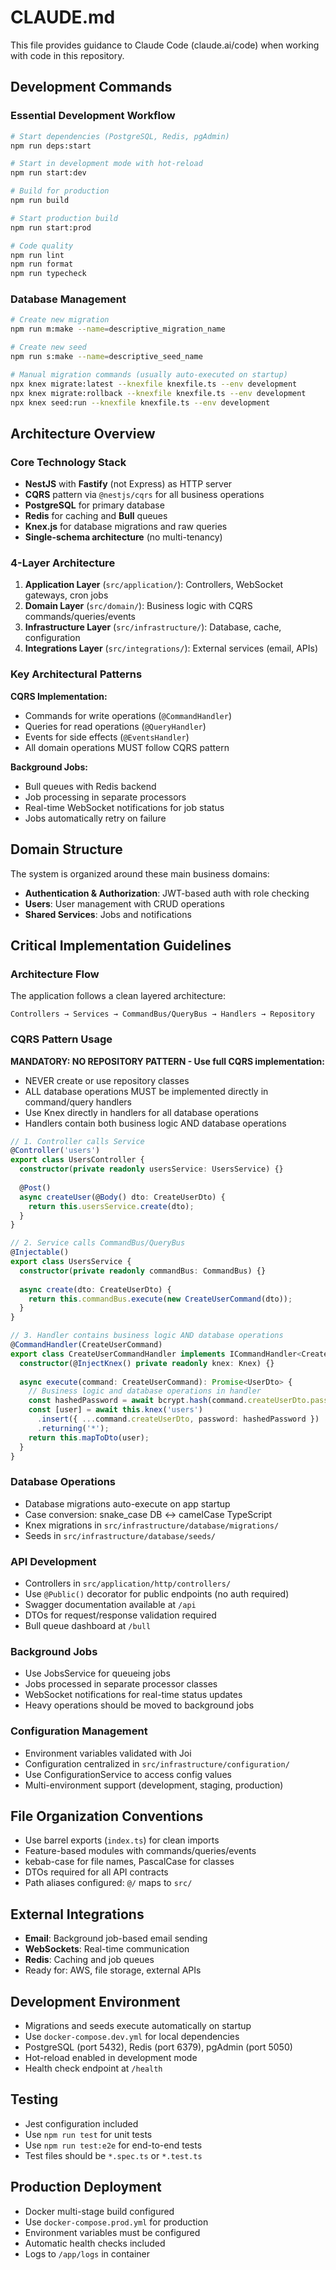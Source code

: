 # CLAUDE.md

This file provides guidance to Claude Code (claude.ai/code) when working with code in this repository.

## Development Commands

### Essential Development Workflow
```bash
# Start dependencies (PostgreSQL, Redis, pgAdmin)
npm run deps:start

# Start in development mode with hot-reload
npm run start:dev

# Build for production
npm run build

# Start production build
npm run start:prod

# Code quality
npm run lint
npm run format
npm run typecheck
```

### Database Management
```bash
# Create new migration
npm run m:make --name=descriptive_migration_name

# Create new seed
npm run s:make --name=descriptive_seed_name

# Manual migration commands (usually auto-executed on startup)
npx knex migrate:latest --knexfile knexfile.ts --env development
npx knex migrate:rollback --knexfile knexfile.ts --env development
npx knex seed:run --knexfile knexfile.ts --env development
```

## Architecture Overview

### Core Technology Stack
- **NestJS** with **Fastify** (not Express) as HTTP server
- **CQRS** pattern via `@nestjs/cqrs` for all business operations
- **PostgreSQL** for primary database
- **Redis** for caching and **Bull** queues
- **Knex.js** for database migrations and raw queries
- **Single-schema architecture** (no multi-tenancy)

### 4-Layer Architecture
1. **Application Layer** (`src/application/`): Controllers, WebSocket gateways, cron jobs
2. **Domain Layer** (`src/domain/`): Business logic with CQRS commands/queries/events
3. **Infrastructure Layer** (`src/infrastructure/`): Database, cache, configuration
4. **Integrations Layer** (`src/integrations/`): External services (email, APIs)

### Key Architectural Patterns

**CQRS Implementation:**
- Commands for write operations (`@CommandHandler`)
- Queries for read operations (`@QueryHandler`) 
- Events for side effects (`@EventsHandler`)
- All domain operations MUST follow CQRS pattern

**Background Jobs:**
- Bull queues with Redis backend
- Job processing in separate processors
- Real-time WebSocket notifications for job status
- Jobs automatically retry on failure

## Domain Structure

The system is organized around these main business domains:
- **Authentication & Authorization**: JWT-based auth with role checking
- **Users**: User management with CRUD operations
- **Shared Services**: Jobs and notifications

## Critical Implementation Guidelines

### Architecture Flow
The application follows a clean layered architecture:
```
Controllers → Services → CommandBus/QueryBus → Handlers → Repository
```

### CQRS Pattern Usage
**MANDATORY: NO REPOSITORY PATTERN - Use full CQRS implementation:**
- NEVER create or use repository classes
- ALL database operations MUST be implemented directly in command/query handlers
- Use Knex directly in handlers for all database operations
- Handlers contain both business logic AND database operations

```typescript
// 1. Controller calls Service
@Controller('users')
export class UsersController {
  constructor(private readonly usersService: UsersService) {}
  
  @Post()
  async createUser(@Body() dto: CreateUserDto) {
    return this.usersService.create(dto);
  }
}

// 2. Service calls CommandBus/QueryBus
@Injectable()
export class UsersService {
  constructor(private readonly commandBus: CommandBus) {}
  
  async create(dto: CreateUserDto) {
    return this.commandBus.execute(new CreateUserCommand(dto));
  }
}

// 3. Handler contains business logic AND database operations
@CommandHandler(CreateUserCommand)
export class CreateUserCommandHandler implements ICommandHandler<CreateUserCommand, UserDto> {
  constructor(@InjectKnex() private readonly knex: Knex) {}
  
  async execute(command: CreateUserCommand): Promise<UserDto> {
    // Business logic and database operations in handler
    const hashedPassword = await bcrypt.hash(command.createUserDto.password, 10);
    const [user] = await this.knex('users')
      .insert({ ...command.createUserDto, password: hashedPassword })
      .returning('*');
    return this.mapToDto(user);
  }
}
```

### Database Operations
- Database migrations auto-execute on app startup
- Case conversion: snake_case DB ↔ camelCase TypeScript
- Knex migrations in `src/infrastructure/database/migrations/`
- Seeds in `src/infrastructure/database/seeds/`

### API Development
- Controllers in `src/application/http/controllers/`
- Use `@Public()` decorator for public endpoints (no auth required)
- Swagger documentation available at `/api`
- DTOs for request/response validation required
- Bull queue dashboard at `/bull`

### Background Jobs
- Use JobsService for queueing jobs
- Jobs processed in separate processor classes
- WebSocket notifications for real-time status updates
- Heavy operations should be moved to background jobs

### Configuration Management
- Environment variables validated with Joi
- Configuration centralized in `src/infrastructure/configuration/`
- Use ConfigurationService to access config values
- Multi-environment support (development, staging, production)

## File Organization Conventions
- Use barrel exports (`index.ts`) for clean imports
- Feature-based modules with commands/queries/events
- kebab-case for file names, PascalCase for classes
- DTOs required for all API contracts
- Path aliases configured: `@/` maps to `src/`

## External Integrations
- **Email**: Background job-based email sending
- **WebSockets**: Real-time communication
- **Redis**: Caching and job queues
- Ready for: AWS, file storage, external APIs

## Development Environment
- Migrations and seeds execute automatically on startup
- Use `docker-compose.dev.yml` for local dependencies
- PostgreSQL (port 5432), Redis (port 6379), pgAdmin (port 5050)
- Hot-reload enabled in development mode
- Health check endpoint at `/health`

## Testing
- Jest configuration included
- Use `npm run test` for unit tests
- Use `npm run test:e2e` for end-to-end tests
- Test files should be `*.spec.ts` or `*.test.ts`

## Production Deployment
- Docker multi-stage build configured
- Use `docker-compose.prod.yml` for production
- Environment variables must be configured
- Automatic health checks included
- Logs to `/app/logs` in container
